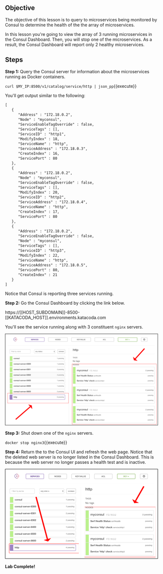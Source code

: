 ## Objective
The objective of this lesson is to query to microservices being monitored by Consul to determine the health of the the array of microservices.

In this lesson you're going to view the array of 3 running microservices in the Consul Dashboard. Then, you will stop one of the microservices. As a result, the Consul Dashboard will report only 2 healthy microservices.


## Steps

**Step 1:** Query the Consul server for information about the microservices running as Docker containers.

`curl $MY_IP:8500/v1/catalog/service/http | json_pp`{{execute}}

You'll get output similar to the following:

```
[
   {
      "Address" : "172.18.0.2",
      "Node" : "myconsul",
      "ServiceEnableTagOverride" : false,
      "ServiceTags" : [],
      "ServiceID" : "http1",
      "ModifyIndex" : 18,
      "ServiceName" : "http",
      "ServiceAddress" : "172.18.0.3",
      "CreateIndex" : 16,
      "ServicePort" : 80
   },
   {
      "Address" : "172.18.0.2",
      "Node" : "myconsul",
      "ServiceEnableTagOverride" : false,
      "ServiceTags" : [],
      "ModifyIndex" : 20,
      "ServiceID" : "http2",
      "ServiceAddress" : "172.18.0.4",
      "ServiceName" : "http",
      "CreateIndex" : 17,
      "ServicePort" : 80
   },
   {
      "Address" : "172.18.0.2",
      "ServiceEnableTagOverride" : false,
      "Node" : "myconsul",
      "ServiceTags" : [],
      "ServiceID" : "http3",
      "ModifyIndex" : 22,
      "ServiceName" : "http",
      "ServiceAddress" : "172.18.0.5",
      "ServicePort" : 80,
      "CreateIndex" : 21
   }
]
```

Notice that Consul is reporting three services running.


**Step 2:** Go the Consul Dashboard by clicking the link below. 

https://[[HOST_SUBDOMAIN]]-8500-[[KATACODA_HOST]].environments.katacoda.com

You'll see the service running along with 3 constituent `nginx` servers.

![Consu Dashboard 01](mstran-009/assets/consul-ui-01.png)


**Step 3:** Shut down one of the `nginx` servers.

`docker stop nginx3`{{execute}}


**Step 4:** Return the to the Consul UI and refresh the web page. Notice that the deleted web server is no longer listed in the Consul Dashboard. This is because the web server no longer passes a health test and is inactive.

![Consu Dashboard 02](mstran-009/assets/consul-ui-02.png)

**Lab Complete!**